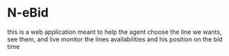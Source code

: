 # N-eBid
this is a web application meant to help the agent choose the line we wants, see them, and live monitor the lines availabilities and his position on the bid time 
